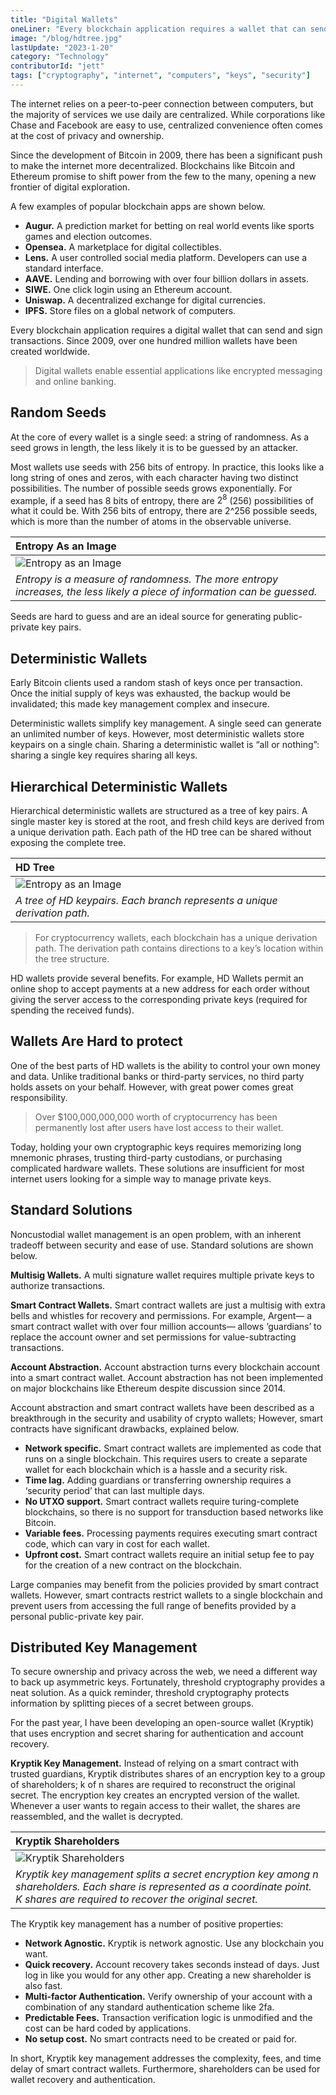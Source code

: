 ```yaml
---
title: "Digital Wallets"
oneLiner: "Every blockchain application requires a wallet that can send and sign transactions."
image: "/blog/hdtree.jpg"
lastUpdate: "2023-1-20"
category: "Technology"
contributorId: "jett"
tags: ["cryptography", "internet", "computers", "keys", "security"]
---
```


The internet relies on a peer-to-peer connection between computers, but the majority of services we use daily are centralized. While corporations like Chase and Facebook are easy to use, centralized convenience often comes at the cost of privacy and ownership.

Since the development of Bitcoin in 2009, there has been a significant push to make the internet more decentralized. Blockchains like Bitcoin and Ethereum promise to shift power from the few to the many, opening a new frontier of digital exploration.

A few examples of popular blockchain apps are shown below.

- **Augur.** A prediction market for betting on real world events like sports games and election outcomes.
- **Opensea.** A marketplace for digital collectibles.
- **Lens.** A user controlled social media platform. Developers can use a standard interface.
- **AAVE.** Lending and borrowing with over four billion dollars in assets.
- **SIWE.** One click login using an Ethereum account.
- **Uniswap.** A decentralized exchange for digital currencies.
- **IPFS.** Store files on a global network of computers.

Every blockchain application requires a digital wallet that can send and sign transactions. Since 2009, over one hundred million wallets have been created worldwide.

> Digital wallets enable essential applications like encrypted messaging and online banking.

## Random Seeds

At the core of every wallet is a single seed: a string of randomness. As a seed grows in length, the less likely it is to be guessed by an attacker.

Most wallets use seeds with 256 bits of entropy. In practice, this looks like a long string of ones and zeros, with each character having two distinct possibilities. The number of possible seeds grows exponentially. For example, if a seed has 8 bits of entropy, there are $2^8$ (256) possibilities of what it could be. With 256 bits of entropy, there are 2^256 possible seeds, which is more than the number of atoms in the observable universe.

| **Entropy As an Image**                                                                                                  |
| :----------------------------------------------------------------------------------------------------------------------- |
| ![Entropy as an Image](/blog/entropyAsAnImage.jpg)                                                                       |
| _Entropy is a measure of randomness. The more entropy increases, the less likely a piece of information can be guessed._ |

Seeds are hard to guess and are an ideal source for generating public-private key pairs.

## Deterministic Wallets

Early Bitcoin clients used a random stash of keys once per transaction. Once the initial supply of keys was exhausted, the backup would be invalidated; this made key management complex and insecure.

Deterministic wallets simplify key management. A single seed can generate an unlimited number of keys. However, most deterministic wallets store keypairs on a single chain. Sharing a deterministic wallet is “all or nothing”: sharing a single key requires sharing all keys.

## Hierarchical Deterministic Wallets

Hierarchical deterministic wallets are structured as a tree of key pairs. A single master key is stored at the root, and fresh child keys are derived from a unique derivation path. Each path of the HD tree can be shared without exposing the complete tree.

| **HD Tree**                                                               |
| :------------------------------------------------------------------------ |
| ![Entropy as an Image](/blog/hdtree.jpg)                                  |
| _A tree of HD keypairs. Each branch represents a unique derivation path._ |

> For cryptocurrency wallets, each blockchain has a unique derivation path. The derivation path contains directions to a key’s location within the tree structure.

HD wallets provide several benefits. For example, HD Wallets permit an online shop to accept payments at a new address for each order without giving the server access to the corresponding private keys (required for spending the received funds).

## Wallets Are Hard to protect

One of the best parts of HD wallets is the ability to control your own money and data. Unlike traditional banks or third-party services, no third party holds assets on your behalf. However, with great power comes great responsibility.

> Over $100,000,000,000 worth of cryptocurrency has been permanently lost after users have lost access to their wallet.

Today, holding your own cryptographic keys requires memorizing long mnemonic phrases, trusting third-party custodians, or purchasing complicated hardware wallets. These solutions are insufficient for most internet users looking for a simple way to manage private keys.

## Standard Solutions

Noncustodial wallet management is an open problem, with an inherent tradeoff between security and ease of use. Standard solutions are shown below.

**Multisig Wallets.** A multi signature wallet requires multiple private keys to authorize transactions.

**Smart Contract Wallets.** Smart contract wallets are just a multisig with extra bells and whistles for recovery and permissions. For example, Argent— a smart contract wallet with over four million accounts— allows ‘guardians’ to replace the account owner and set permissions for value-subtracting transactions.

**Account Abstraction.** Account abstraction turns every blockchain account into a smart contract wallet. Account abstraction has not been implemented on major blockchains like Ethereum despite discussion since 2014.

Account abstraction and smart contract wallets have been described as a breakthrough in the security and usability of crypto wallets; However, smart contracts have significant drawbacks, explained below.

- **Network specific.** Smart contract wallets are implemented as code that runs on a single blockchain. This requires users to create a separate wallet for each blockchain which is a hassle and a security risk.
- **Time lag.** Adding guardians or transferring ownership requires a ‘security period’ that can last multiple days.
- **No UTXO support.** Smart contract wallets require turing-complete blockchains, so there is no support for transduction based networks like Bitcoin.
- **Variable fees.** Processing payments requires executing smart contract code, which can vary in cost for each wallet.
- **Upfront cost.** Smart contract wallets require an initial setup fee to pay for the creation of a new contract on the blockchain.

Large companies may benefit from the policies provided by smart contract wallets. However, smart contracts restrict wallets to a single blockchain and prevent users from accessing the full range of benefits provided by a personal public-private key pair.

## Distributed Key Management

To secure ownership and privacy across the web, we need a different way to back up asymmetric keys. Fortunately, threshold cryptography provides a neat solution. As a quick reminder, threshold cryptography protects information by splitting pieces of a secret between groups.

For the past year, I have been developing an open-source wallet (Kryptik) that uses encryption and secret sharing for authentication and account recovery.

**Kryptik Key Management.** Instead of relying on a smart contract with trusted guardians, Kryptik distributes shares of an encryption key to a group of shareholders; k of n shares are required to reconstruct the original secret. The encryption key creates an encrypted version of the wallet. Whenever a user wants to regain access to their wallet, the shares are reassembled, and the wallet is decrypted.

| **Kryptik Shareholders**                                                                                                                                                             |
| :----------------------------------------------------------------------------------------------------------------------------------------------------------------------------------- |
| ![Kryptik Shareholders](/blog/kryptikShareholderRing.jpg)                                                                                                                            |
| _Kryptik key management splits a secret encryption key among n shareholders. Each share is represented as a coordinate point. K shares are required to recover the original secret._ |

The Kryptik key management has a number of positive properties:

- **Network Agnostic.** Kryptik is network agnostic. Use any blockchain you want.
- **Quick recovery.** Account recovery takes seconds instead of days. Just log in like you would for any other app. Creating a new shareholder is also fast.
- **Multi-factor Authentication.** Verify ownership of your account with a combination of any standard authentication scheme like 2fa.
- **Predictable Fees.** Transaction verification logic is unmodified and the cost can be hard coded by applications.
- **No setup cost.** No smart contracts need to be created or paid for.

In short, Kryptik key management addresses the complexity, fees, and time delay of smart contract wallets. Furthermore, shareholders can be used for wallet recovery and authentication.

